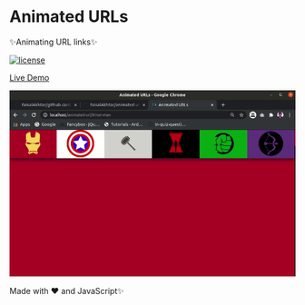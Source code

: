 # Animated URLs

:sparkles:Animating URL links:sparkles:

[![license](https://img.shields.io/github/license/faisalAkhtar/animated-url)](LICENSE)

[Live Demo](https://faisalakhtar.github.io/animated-url/#iron-man)

![GIF](GIF.gif)

Made with :heart: and JavaScript:sparkles:
